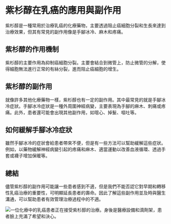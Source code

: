 # 紫杉醇在乳癌的應用與副作用

紫杉醇是一種常用於治療乳癌的化療藥物，主要透過阻止癌細胞分裂和生長來達到治療效果，但其有常見的副作用像是手腳冰冷、麻木和疼痛。

## 紫杉醇的作用機制

紫杉醇的主要作用為抑制癌細胞分裂。主要會結合到微管上，防止微管的分解，使得細胞無法進行正常的有絲分裂，進而阻止癌細胞的增生。

## 紫杉醇的副作用

就像許多其他化療藥物一樣，紫杉醇也有一定的副作用。其中最常見的就是手腳冰冷症狀。手腳冰冷症狀是一種外周圍神經病變，主要表現為手腳的麻木、刺痛或疼痛。此外，患者還可能會出現其他副作用，如噁心、掉髮、嘔吐等。

## 如何緩解手腳冰冷症狀

雖然手腳冰冷的症狀會給患者帶來不便，但是有一些方法可以幫助緩解這些症狀。例如，以藥物緩解神經病變引起的疼痛和麻木、適當運動以改善血液循環、透過手套或襪子增加保暖等。

## 總結

儘管紫杉醇的副作用可能讓一些患者感到不適，但是我們不能否認它對早期和轉移性乳癌治療的重要性，可明顯延長患者的壽命。因此了解這些副作用並及時與醫生溝通，可以幫助患者有效管理治療過程中的不適。


![一位化療中的乳癌患者正在接受紫杉醇的治療。身後是醫療設備和滴劑架，患者臉上充滿了希望和決心。](https://i.imgur.com/mmja44m.jpeg)